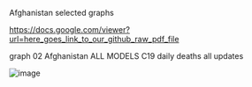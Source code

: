 Afghanistan selected graphs

https://docs.google.com/viewer?url=here_goes_link_to_our_github_raw_pdf_file

graph 02 Afghanistan ALL MODELS C19 daily deaths all updates

![image](https://github.com/pourmalek/CovidLongitudinal/assets/30849720/26561704-440d-41ce-bcea-10242add9406)







